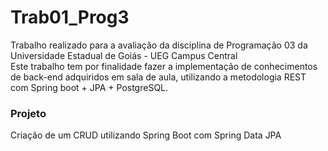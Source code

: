 # Trab01_Prog3
Trabalho realizado para a avaliação da disciplina de Programação 03 da Universidade Estadual de Goiás - UEG Campus Central </br>
Este trabalho tem por finalidade fazer a implementação de conhecimentos de back-end adquiridos em sala de aula, utilizando a metodologia REST com Spring boot + JPA + PostgreSQL.

<h3>Projeto</h3>
Criação de um CRUD utilizando Spring Boot com Spring Data JPA
